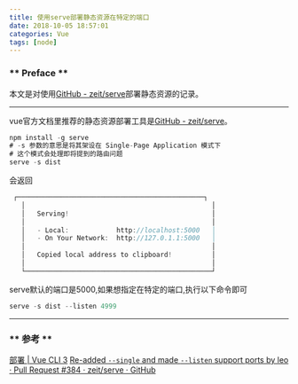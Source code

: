 ```yaml
---
title: 使用serve部署静态资源在特定的端口
date: 2018-10-05 18:57:01
categories: Vue
tags: [node]
---
```


### ** Preface **

本文是对使用[GitHub - zeit/serve](https://github.com/zeit/serve)部署静态资源的记录。

******************

vue官方文档里推荐的静态资源部署工具是[GitHub - zeit/serve](https://github.com/zeit/serve)。

```js
npm install -g serve
# -s 参数的意思是将其架设在 Single-Page Application 模式下
# 这个模式会处理即将提到的路由问题
serve -s dist
```
会返回

```js
 ┌───────────────────────────────────────────────┐
   │                                               │
   │   Serving!                                    │
   │                                               │
   │   - Local:            http://localhost:5000   │
   │   - On Your Network:  http://127.0.1.1:5000   │
   │                                               │
   │   Copied local address to clipboard!          │
   │                                               │
   └───────────────────────────────────────────────┘

```


serve默认的端口是5000,如果想指定在特定的端口,执行以下命令即可

```js
serve -s dist --listen 4999 
```





*********************
### ** 参考 **

[部署 | Vue CLI 3](https://cli.vuejs.org/zh/guide/deployment.html#%E9%80%9A%E7%94%A8%E6%8C%87%E5%8D%97)
[Re-added `--single` and made `--listen` support ports by leo · Pull Request #384 · zeit/serve · GitHub](https://github.com/zeit/serve/pull/384)